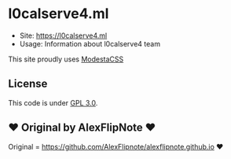 # l0calserve4.ml
- Site: https://l0calserve4.ml
- Usage: Information about l0calserve4 team

This site proudly uses [ModestaCSS](https://github.com/AlexFlipnote/ModestaCSS) 

## License
This code is under [GPL 3.0](https://github.com/AlexFlipnote/alexflipnote.github.io/blob/master/LICENSE).

## ❤ Original by AlexFlipNote ❤
Original = https://github.com/AlexFlipnote/alexflipnote.github.io ❤

